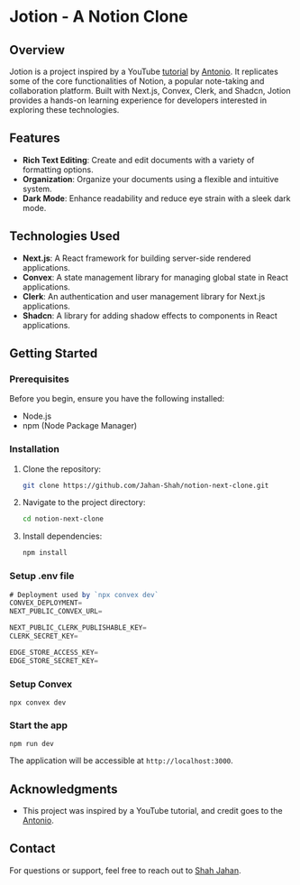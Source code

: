 # Jotion - A Notion Clone

## Overview

Jotion is a project inspired by a YouTube [tutorial](https://www.youtube.com/watch?v=0OaDyjB9Ib8) by [Antonio](https://github.com/AntonioErdeljac). It replicates some of the core functionalities of Notion, a popular note-taking and collaboration platform. Built with Next.js, Convex, Clerk, and Shadcn, Jotion provides a hands-on learning experience for developers interested in exploring these technologies.

## Features

- **Rich Text Editing**: Create and edit documents with a variety of formatting options.
- **Organization**: Organize your documents using a flexible and intuitive system.
- **Dark Mode**: Enhance readability and reduce eye strain with a sleek dark mode.

## Technologies Used

- **Next.js**: A React framework for building server-side rendered applications.
- **Convex**: A state management library for managing global state in React applications.
- **Clerk**: An authentication and user management library for Next.js applications.
- **Shadcn**: A library for adding shadow effects to components in React applications.

## Getting Started

### Prerequisites

Before you begin, ensure you have the following installed:

- Node.js
- npm (Node Package Manager)

### Installation

1. Clone the repository:

   ```bash
   git clone https://github.com/Jahan-Shah/notion-next-clone.git
   ```

2. Navigate to the project directory:

   ```bash
   cd notion-next-clone
   ```

3. Install dependencies:

   ```bash
   npm install
   ```

### Setup .env file


```js
# Deployment used by `npx convex dev`
CONVEX_DEPLOYMENT=
NEXT_PUBLIC_CONVEX_URL=

NEXT_PUBLIC_CLERK_PUBLISHABLE_KEY=
CLERK_SECRET_KEY=

EDGE_STORE_ACCESS_KEY=
EDGE_STORE_SECRET_KEY=
```

### Setup Convex

```shell
npx convex dev

```

### Start the app

```shell
npm run dev
```

   The application will be accessible at `http://localhost:3000`.

## Acknowledgments

- This project was inspired by a YouTube tutorial, and credit goes to the [Antonio](https://github.com/AntonioErdeljac).

## Contact

For questions or support, feel free to reach out to [Shah Jahan](mailto:shahjahansarfraz3973@gmail.com).
